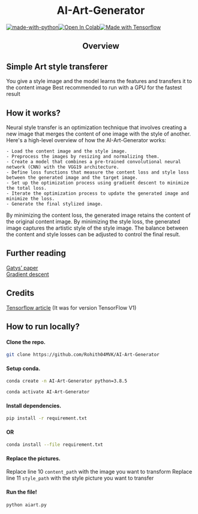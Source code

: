 <h1 align="center">AI-Art-Generator</h1>

[![made-with-python](http://ForTheBadge.com/images/badges/made-with-python.svg)](https://www.python.org/)[![Open In Colab](https://colab.research.google.com/assets/colab-badge.svg)](https://colab.research.google.com/drive/18nLCUAQZJ-vuOIn04IrBMubqsV6VO_9j?usp=sharing)[![Made with Tensorflow](https://aleen42.github.io/badges/src/tensorflow.svg)](https://www.tensorflow.org/)

<h2 align="center">Overview</h2>

## Simple Art style transferer
You give a style image and the model learns the features and transfers it to the content image
Best recommended to run with a GPU for the fastest result

## How it works?

Neural style transfer is an optimization technique that involves creating a new image that merges the content of one image with the style of another. Here's a high-level overview of how the AI-Art-Generator works:

    - Load the content image and the style image.
    - Preprocess the images by resizing and normalizing them.
    - Create a model that combines a pre-trained convolutional neural network (CNN) with the VGG19 architecture.
    - Define loss functions that measure the content loss and style loss between the generated image and the target image.
    - Set up the optimization process using gradient descent to minimize the total loss.
    - Iterate the optimization process to update the generated image and minimize the loss.
    - Generate the final stylized image.

By minimizing the content loss, the generated image retains the content of the original content image. By minimizing the style loss, the generated image captures the artistic style of the style image. The balance between the content and style losses can be adjusted to control the final result.

## Further reading

[Gatys’ paper](https://arxiv.org/abs/1508.06576)\
[Gradient descent](https://developers.google.com/machine-learning/crash-course/reducing-loss/gradient-descent)

## Credits
[Tensorflow article](https://medium.com/tensorflow/neural-style-transfer-creating-art-with-deep-learning-using-tf-keras-and-eager-execution-7d541ac31398)
(It was for version TensorFlow V1)





## How to run locally?

#### Clone the repo.
``` sh
git clone https://github.com/Rohith04MVK/AI-Art-Generator
```

#### Setup conda.
```sh
conda create -n AI-Art-Generator python=3.8.5
```
```sh
conda activate AI-Art-Generator
```


#### Install dependencies.

```sh
pip install -r requirement.txt
```
#### OR
```sh
conda install --file requirement.txt
```

#### Replace the pictures.
Replace line 10  `content_path` with the image you want to transform
Replace line 11 `style_path` with the style picture you want to transfer

#### Run the file!
```sh
python aiart.py
```


